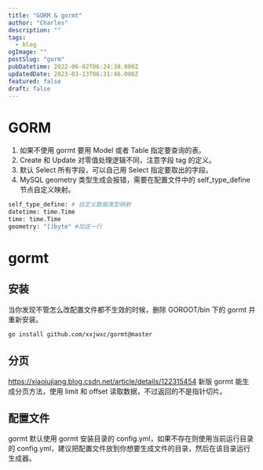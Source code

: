 ```yaml
---
title: "GORM & gormt"
author: "Charles"
description: ""
tags:
  - blog
ogImage: ""
postSlug: "gorm"
pubDatetime: 2022-06-02T06:24:38.000Z
updatedDate: 2023-03-13T06:31:46.000Z
featured: false
draft: false
---
```


# GORM

1. 如果不使用 gormt 要用 Model 或者 Table 指定要查询的表。
2. Create 和 Update 对零值处理逻辑不同，注意字段 tag 的定义。
3. 默认 Select 所有字段，可以自己用 Select 指定要取出的字段。
4. MySQL geometry 类型生成会报错，需要在配置文件中的 self_type_define 节点自定义映射。

```bash
self_type_define: # 自定义数据类型映射
datetime: time.Time
time: time.Time
geometry: "[]byte" #加这一行
```

# gormt

## 安装

当你发现不管怎么改配置文件都不生效的时候，删除 GOROOT/bin 下的 gormt 并重新安装。

```bash
go install github.com/xxjwxc/gormt@master
```

## 分页

<https://xiaojujiang.blog.csdn.net/article/details/122315454>
新版 gormt 能生成分页方法，使用 limit 和 offset 读取数据，不过返回的不是指针切片。

## 配置文件

gormt 默认使用 gormt 安装目录的 config.yml，如果不存在则使用当前运行目录的 config.yml，建议把配置文件放到你想要生成文件的目录，然后在该目录运行生成器。

